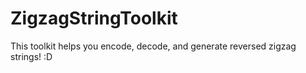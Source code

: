 # ZigzagStringToolkit
This toolkit helps you encode, decode, and generate reversed zigzag strings! :D

